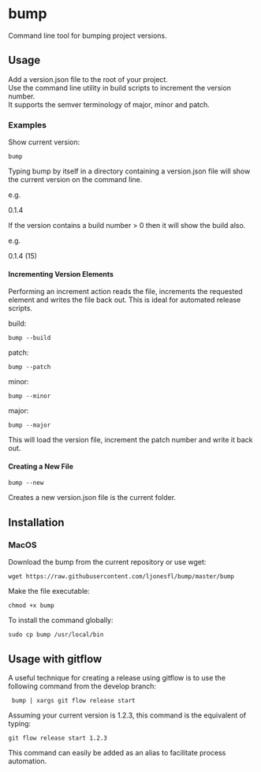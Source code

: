 # bump
Command line tool for bumping project versions.

## Usage

Add a version.json file to the root of your project.<br>
Use the command line utility in build scripts to increment the version number.<br>
It supports the semver terminology of major, minor and patch.<br>

### Examples

Show current version:

    bump
    
Typing bump by itself in a directory containing a version.json file will show the 
current version on the command line.

e.g.

0.1.4

If the version contains a build number > 0 then it will show the build also.

e.g.

0.1.4 (15) 
    
#### Incrementing Version Elements

Performing an increment action reads the file, increments the requested element and writes the file back 
out. This is ideal for automated release scripts.
   
build:

    bump --build
    
patch:
    
    bump --patch
    
minor:

    bump --minor
    
major:

    bump --major
    
This will load the version file, increment the patch number and write it back out.

#### Creating a New File

    bump --new
    
Creates a new version.json file is the current folder.

## Installation

### MacOS

Download the bump from the current repository or use wget:

    wget https://raw.githubusercontent.com/ljonesfl/bump/master/bump

Make the file executable:

    chmod +x bump

To install the command globally:

    sudo cp bump /usr/local/bin
    
## Usage with gitflow

A useful technique for creating a release using gitflow is to use the following command
from the develop branch:

     bump | xargs git flow release start
     
 Assuming your current version is 1.2.3, this command is the equivalent of typing:
 
    git flow release start 1.2.3
    
This command can easily be added as an alias to facilitate process automation.